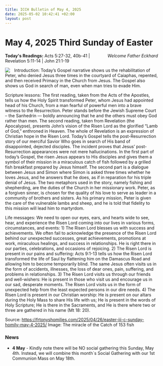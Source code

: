 ```yaml
---
title: ICCH Bulletin of May 4, 2025
date: 2025-05-02 10:42:41 +02:00
layout: post
---
```


# May 4, 2025 Third Sunday of Easter
<span style="float: right"><em>Welcome Father Eckhard</em></span>
**Today's Readings:** Acts 5:27-32, 40b-41 | Revelation 5:11-14 | John 21:1-19


<img style="float: left; margin-right: 1em;" src="https://upload.wikimedia.org/wikipedia/commons/0/0c/The_miracle_of_the_Catch_of_153_fish.jpg">

Introduction: Today’s Gospel narrative shows us the rehabilitation of Peter, who denied Jesus three times in the courtyard of Caiaphas, repented, and then received Primacy in the Church from Jesus. The Gospel also shows us God in search of man, even when man tries to evade Him.

Scripture lessons: The first reading, taken from the Acts of the Apostles, tells us how the Holy Spirit transformed Peter, whom Jesus had appointed head of his Church, from a man fearful of powerful men into a brave witness to the Resurrection. Peter stands before the Jewish Supreme Court – the Sanhedrin — boldly announcing that he and the others must obey God rather than men. The second reading, taken from Revelation (the Apocalypse), presents John’s vision of the Risen Lord as the glorified “Lamb of God,” enthroned in Heaven. The whole of Revelation is an expression of Christian hope in the Risen Lord. Today’s Gospel tells the post-Resurrection story of our merciful Savior Who goes in search of His band of disappointed, dejected disciples. The incident proves that Jesus’ post-Resurrection appearances were not mere hallucinations. In the first part of today’s Gospel, the risen Jesus appears to His disciples and gives them a symbol of their mission in a miraculous catch of fish followed by a grilled fish breakfast prepared by Jesus himself. The second part is a dialogue between Jesus and Simon where Simon is asked three times whether he loves Jesus, and he answers that he does, as if in reparation for his triple denial of Jesus. The two metaphors used in the story, namely fishing and shepherding, are the duties of the Church in her missionary work. Peter, as a forgiven sinner, is chosen for the quality of his love to serve as leader in a community of brothers and sisters. As his primary mission, Peter is given the care of the vulnerable lambs and sheep, and he is told that fidelity to this mission will lead him to martyrdom.

Life messages: We need to open our eyes, ears, and hearts wide to see, hear, and experience the Risen Lord coming into our lives in various forms, circumstances, and events: 1) The Risen Lord blesses us with success and achievements. We often fail to acknowledge the presence of the Risen Lord behind our unexpected successes, great achievements, promotions at work, miraculous healings, and success in relationships. He is right there in our parties, celebrations, and occasions of rejoicing. 2) The Risen Lord is present in our pains and suffering: Acts 9:1-13 tells us how the Risen Lord transformed the life of Saul by flattening him on the Damascus Road and allowing him to become temporarily blind. The same Jesus often visits us in the form of accidents, illnesses, the loss of dear ones, pain, suffering, and problems in relationships. 3) The Risen Lord visits us through our friends and well-wishers: He is present in those who visit us and encourage us in our sad, desperate moments. The Risen Lord visits us in the form of unexpected help from the least expected persons in our dire needs. 4) The Risen Lord is present in our Christian worship: He is present on our altars during the Holy Mass to share His life with us; He is present in the words of Holy Scripture; He is there in the Sacraments, and He is there where two or three are gathered in his name (Mt 18: 20).

Source: https://frtonyshomilies.com/2025/04/26/easter-iii-c-sunday-homily-may-4-2025/
Image: The miracle of the Catch of 153 fish

### News 

* **4 May** - Kindly note there will be NO social gathering this Sunday, May 4th. Instead, we will combine this month`s Social Gathering with our 1st Communion Mass on May 18th.
